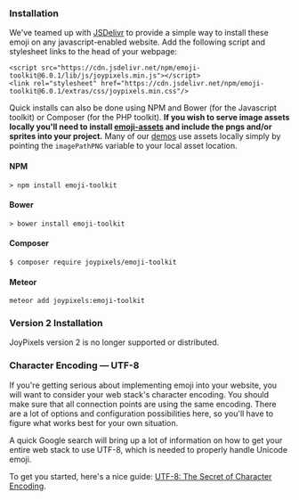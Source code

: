 ### Installation

We've teamed up with [JSDelivr](https://www.npmjs.com/settings/joypixels/packages) to provide a simple way to install these emoji on any javascript-enabled website. Add the following script and stylesheet links to the head of your webpage:

```
<script src="https://cdn.jsdelivr.net/npm/emoji-toolkit@6.0.1/lib/js/joypixels.min.js"></script>
<link rel="stylesheet" href="https://cdn.jsdelivr.net/npm/emoji-toolkit@6.0.1/extras/css/joypixels.min.css"/>
```

Quick installs can also be done using NPM and Bower (for the Javascript toolkit) or Composer (for the PHP toolkit). **If you wish to serve image assets locally you'll need to install [emoji-assets](https://www.github.com/joypixels/emoji-assets) and include the pngs and/or sprites into your project.** Many of our [demos](https://demos.joypixels.com/latest/) use assets locally simply by pointing the `imagePathPNG` variable to your local asset location.

#### NPM
```
> npm install emoji-toolkit
```

#### Bower
```
> bower install emoji-toolkit
```


#### Composer
```
$ composer require joypixels/emoji-toolkit
```

#### Meteor
```
meteor add joypixels:emoji-toolkit
```

### Version 2 Installation
JoyPixels version 2 is no longer supported or distributed.


### Character Encoding &mdash; UTF-8

If you're getting serious about implementing emoji into your website, you will want to consider your web stack's character encoding. You should make sure that all connection points are using the same encoding. There are a lot of options and configuration possibilities here, so you'll have to figure what works best for your own situation. 

A quick Google search will bring up a lot of information on how to get your entire web stack to use UTF-8, which is needed to properly handle Unicode emoji.

To get you started, here's a nice guide: [UTF-8: The Secret of Character Encoding](http://htmlpurifier.org/docs/enduser-utf8.html).

